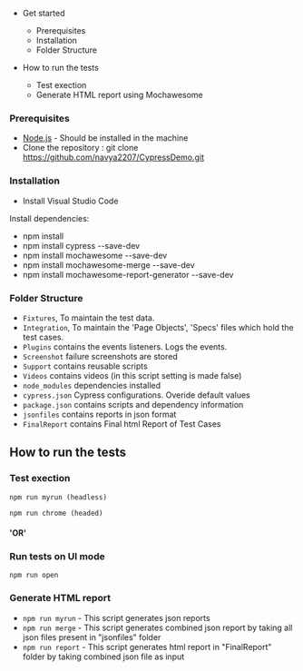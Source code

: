 * Get started
  * Prerequisites
  * Installation
  * Folder Structure
  

* How to run the tests
  * Test exection
  * Generate HTML report using Mochawesome
  
  
### Prerequisites

- [Node.js](https://nodejs.org/) - Should be installed in the machine
- Clone the repository : git clone https://github.com/navya2207/CypressDemo.git

### Installation 

- Install Visual Studio Code

 Install dependencies:
 
- npm install
- npm install cypress --save-dev
- npm install mochawesome --save-dev
- npm install mochawesome-merge --save-dev
- npm install mochawesome-report-generator --save-dev 

### Folder Structure

- `Fixtures`,  To maintain the test data.
- `Integration`, To maintain the 'Page Objects', 'Specs' files which hold the test cases.
- `Plugins` contains the events listeners. Logs the events.
- `Screenshot` failure screenshots are stored
- `Support` contains reusable scripts
- `Videos` contains videos (in this script setting is made false)
- `node_modules` dependencies installed 
- `cypress.json` Cypress configurations. Overide default values
- `package.json` contains scripts and dependency information
- `jsonfiles` contains reports in json format
- `FinalReport` contains Final html Report of Test Cases

## How to run the tests

### Test exection
  ```
  npm run myrun (headless)
  ```
  ```
  npm run chrome (headed)
  ```
  #### 'OR'
  ### Run tests on UI mode
  ```
  npm run open
  ```
### Generate HTML report

 - `npm run myrun` - This script generates json reports
 - `npm run merge` - This script generates combined json report by taking all json files present in "jsonfiles" folder
 - `npm run report` - This script generates html report in "FinalReport" folder by taking combined json file as input
